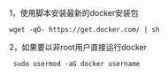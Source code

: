 1，使用脚本安装最新的docker安装包

`wget -qO- https://get.docker.com/ | sh`

2，如果要以非root用户直接运行docker

` sudo usermod -aG docker username`